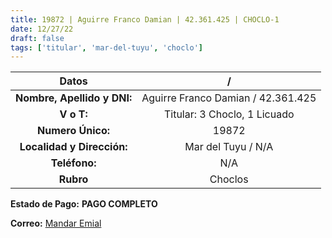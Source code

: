 ```yaml
---
title: 19872 | Aguirre Franco Damian | 42.361.425 | CHOCLO-1
date: 12/27/22
draft: false
tags: ['titular', 'mar-del-tuyu', 'choclo']
---
```


|          **Datos**          |                  /                 |
|:---------------------------:|:----------------------------------:|
| **Nombre, Apellido y DNI:** | Aguirre Franco Damian / 42.361.425 |
|          **V o T:**         |          Titular: 3 Choclo, 1 Licuado         |
|      **Numero Único:**      |                19872               |
|  **Localidad y Dirección:** |         Mar del Tuyu / N/A         |
|        **Teléfono:**        |                 N/A                |
|          **Rubro**          |               Choclos              |

**Estado de Pago:** **PAGO COMPLETO**

**Correo:** [Mandar Emial](mailto:frankitoriver7@gmail.com)
